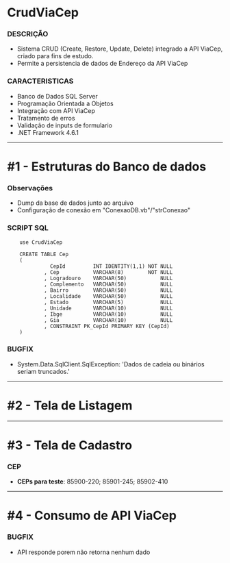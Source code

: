# **CrudViaCep**

### DESCRIÇÃO
- Sistema CRUD (Create, Restore, Update, Delete) integrado a API ViaCep, criado para fins de estudo.
- Permite a persistencia de dados de Endereço da API ViaCep

### CARACTERISTICAS
- Banco de Dados SQL Server
- Programação Orientada a Objetos
- Integração com API ViaCep
- Tratamento de erros
- Validação de inputs de formulario
- .NET Framework 4.6.1

---
# #1 - Estruturas do Banco de dados

### Observações
- Dump da base de dados junto ao arquivo
- Configuração de conexão em "ConexaoDB.vb"/"strConexao"

### SCRIPT SQL

		use CrudViaCep

		CREATE TABLE Cep
		(
		          CepId			INT IDENTITY(1,1) NOT NULL
		        , Cep			VARCHAR(8)        NOT NULL
		        , Logradouro    VARCHAR(50)           NULL
				, Complemento   VARCHAR(50)           NULL
		        , Bairro		VARCHAR(50)           NULL
		        , Localidade	VARCHAR(50)           NULL
		        , Estado		VARCHAR(5)            NULL
				, Unidade		VARCHAR(10)			  NULL
				, Ibge			VARCHAR(10)			  NULL
				, Gia			VARCHAR(10)			  NULL
		        , CONSTRAINT PK_CepId PRIMARY KEY (CepId)
		)

### BUGFIX
- System.Data.SqlClient.SqlException: 'Dados de cadeia ou binários seriam truncados.'
---
# #2 - Tela de Listagem

---
# #3 - Tela de Cadastro

### CEP
- **CEPs para teste**: 85900-220; 85901-245; 85902-410

---
# #4 - Consumo de API ViaCep

### BUGFIX
- API responde porem não retorna nenhum dado